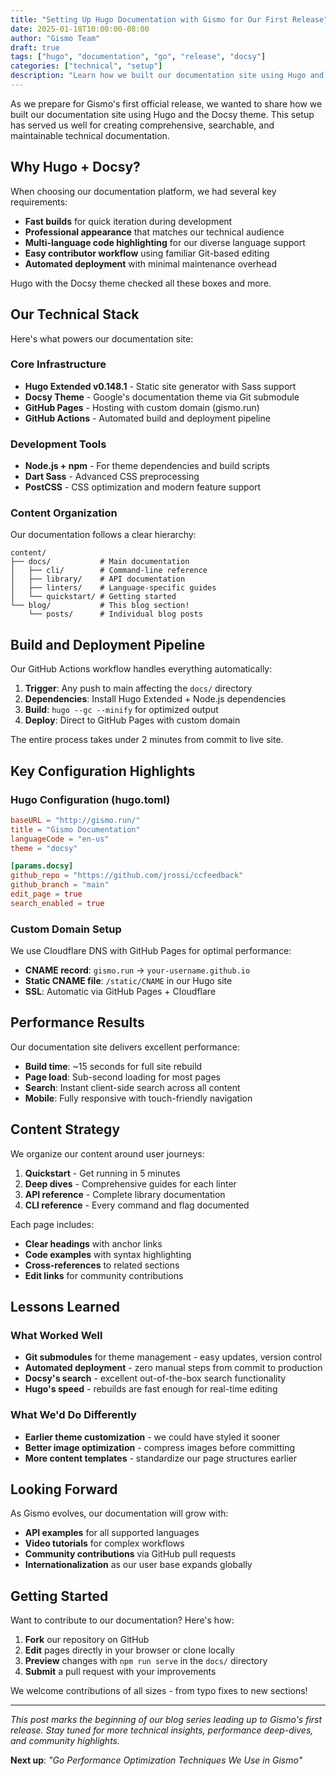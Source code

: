 ```yaml
---
title: "Setting Up Hugo Documentation with Gismo for Our First Release"
date: 2025-01-18T10:00:00-08:00
author: "Gismo Team"
draft: true
tags: ["hugo", "documentation", "go", "release", "docsy"]
categories: ["technical", "setup"]
description: "Learn how we built our documentation site using Hugo and Docsy theme"
---
```


As we prepare for Gismo's first official release, we wanted to share how we built
our documentation site using Hugo and the Docsy theme. This setup has served us
well for creating comprehensive, searchable, and maintainable technical documentation.

## Why Hugo + Docsy?

When choosing our documentation platform, we had several key requirements:

- **Fast builds** for quick iteration during development
- **Professional appearance** that matches our technical audience
- **Multi-language code highlighting** for our diverse language support
- **Easy contributor workflow** using familiar Git-based editing
- **Automated deployment** with minimal maintenance overhead

Hugo with the Docsy theme checked all these boxes and more.

## Our Technical Stack

Here's what powers our documentation site:

### Core Infrastructure
- **Hugo Extended v0.148.1** - Static site generator with Sass support
- **Docsy Theme** - Google's documentation theme via Git submodule
- **GitHub Pages** - Hosting with custom domain (gismo.run)
- **GitHub Actions** - Automated build and deployment pipeline

### Development Tools
- **Node.js + npm** - For theme dependencies and build scripts
- **Dart Sass** - Advanced CSS preprocessing
- **PostCSS** - CSS optimization and modern feature support

### Content Organization
Our documentation follows a clear hierarchy:

```text
content/
├── docs/           # Main documentation
│   ├── cli/        # Command-line reference
│   ├── library/    # API documentation
│   ├── linters/    # Language-specific guides
│   └── quickstart/ # Getting started
└── blog/           # This blog section!
    └── posts/      # Individual blog posts
```

## Build and Deployment Pipeline

Our GitHub Actions workflow handles everything automatically:

1. **Trigger**: Any push to main affecting the `docs/` directory
2. **Dependencies**: Install Hugo Extended + Node.js dependencies
3. **Build**: `hugo --gc --minify` for optimized output
4. **Deploy**: Direct to GitHub Pages with custom domain

The entire process takes under 2 minutes from commit to live site.

## Key Configuration Highlights

### Hugo Configuration (hugo.toml)

```toml
baseURL = "http://gismo.run/"
title = "Gismo Documentation"
languageCode = "en-us"
theme = "docsy"

[params.docsy]
github_repo = "https://github.com/jrossi/ccfeedback"
github_branch = "main"
edit_page = true
search_enabled = true
```

### Custom Domain Setup

We use Cloudflare DNS with GitHub Pages for optimal performance:

- **CNAME record**: `gismo.run` → `your-username.github.io`
- **Static CNAME file**: `/static/CNAME` in our Hugo site
- **SSL**: Automatic via GitHub Pages + Cloudflare

## Performance Results

Our documentation site delivers excellent performance:

- **Build time**: ~15 seconds for full site rebuild
- **Page load**: Sub-second loading for most pages
- **Search**: Instant client-side search across all content
- **Mobile**: Fully responsive with touch-friendly navigation

## Content Strategy

We organize our content around user journeys:

1. **Quickstart** - Get running in 5 minutes
2. **Deep dives** - Comprehensive guides for each linter
3. **API reference** - Complete library documentation
4. **CLI reference** - Every command and flag documented

Each page includes:
- **Clear headings** with anchor links
- **Code examples** with syntax highlighting
- **Cross-references** to related sections
- **Edit links** for community contributions

## Lessons Learned

### What Worked Well

- **Git submodules** for theme management - easy updates, version control
- **Automated deployment** - zero manual steps from commit to production
- **Docsy's search** - excellent out-of-the-box search functionality
- **Hugo's speed** - rebuilds are fast enough for real-time editing

### What We'd Do Differently

- **Earlier theme customization** - we could have styled it sooner
- **Better image optimization** - compress images before committing
- **More content templates** - standardize our page structures earlier

## Looking Forward

As Gismo evolves, our documentation will grow with:

- **API examples** for all supported languages
- **Video tutorials** for complex workflows
- **Community contributions** via GitHub pull requests
- **Internationalization** as our user base expands globally

## Getting Started

Want to contribute to our documentation? Here's how:

1. **Fork** our repository on GitHub
2. **Edit** pages directly in your browser or clone locally
3. **Preview** changes with `npm run serve` in the `docs/` directory
4. **Submit** a pull request with your improvements

We welcome contributions of all sizes - from typo fixes to new sections!

---

*This post marks the beginning of our blog series leading up to Gismo's first
release. Stay tuned for more technical insights, performance deep-dives, and
community highlights.*

**Next up**: *"Go Performance Optimization Techniques We Use in Gismo"*